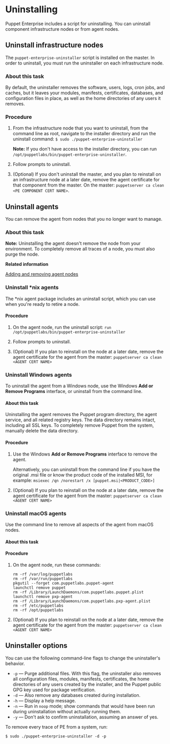 # Uninstalling

Puppet Enterprise includes a script for uninstalling. You can uninstall component infrastructure nodes or from agent nodes.

## Uninstall infrastructure nodes

The `puppet-enterprise-uninstaller` script is installed on the master. In order to uninstall, you must run the uninstaller on each infrastructure node.

### About this task

By default, the uninstaller removes the software, users, logs, cron jobs, and caches, but it leaves your modules, manifests, certificates, databases, and configuration files in place, as well as the home directories of any users it removes.

### Procedure

1.  From the infrastructure node that you want to uninstall, from the command line as root, navigate to the installer directory and run the uninstall command: `$ sudo ./puppet-enterprise-uninstaller`

    **Note:** If you don't have access to the installer directory, you can run `/opt/puppetlabs/bin/puppet-enterprise-uninstaller`.

2.  Follow prompts to uninstall.

3.  \(Optional\) If you don't uninstall the master, and you plan to reinstall on an infrastructure node at a later date, remove the agent certificate for that component from the master. On the master: `puppetserver ca clean <PE COMPONENT CERT NAME>`.


## Uninstall agents

You can remove the agent from nodes that you no longer want to manage.

### About this task

**Note:** Uninstalling the agent doesn't remove the node from your environment. To completely remove all traces of a node, you must also purge the node.

**Related information**  


[Adding and removing agent nodes](adding_and_removing_nodes.md#)

### Uninstall \*nix agents

The \*nix agent package includes an uninstall script, which you can use when you're ready to retire a node.

#### Procedure

1.  On the agent node, run the uninstall script: `run /opt/puppetlabs/bin/puppet-enterprise-uninstaller`

2.  Follow prompts to uninstall.

3.  \(Optional\) If you plan to reinstall on the node at a later date, remove the agent certificate for the agent from the master: `puppetserver ca clean <AGENT CERT NAME>`


### Uninstall Windows agents

To uninstall the agent from a Windows node, use the Windows **Add or Remove Programs** interface, or uninstall from the command line.

#### About this task

Uninstalling the agent removes the Puppet program directory, the agent service, and all related registry keys. The data directory remains intact, including all SSL keys. To completely remove Puppet from the system, manually delete the data directory.

#### Procedure

1.  Use the Windows **Add or Remove Programs** interface to remove the agent.

    Alternatively, you can uninstall from the command line if you have the original .msi file or know the product code of the installed MSI, for example: `msiexec /qn /norestart /x [puppet.msi|<PRODUCT_CODE>]`

2.  \(Optional\) If you plan to reinstall on the node at a later date, remove the agent certificate for the agent from the master: `puppetserver ca clean <AGENT CERT NAME>`


### Uninstall macOS agents

Use the command line to remove all aspects of the agent from macOS nodes.

#### About this task

#### Procedure

1.  On the agent node, run these commands:

    ```
    rm -rf /var/log/puppetlabs
    rm -rf /var/run/puppetlabs
    pkgutil --forget com.puppetlabs.puppet-agent
    launchctl remove puppet
    rm -rf /Library/LaunchDaemons/com.puppetlabs.puppet.plist  
    launchctl remove pxp-agent  
    rm -rf /Library/LaunchDaemons/com.puppetlabs.pxp-agent.plist
    rm -rf /etc/puppetlabs
    rm -rf /opt/puppetlabs
    ```

2.  \(Optional\) If you plan to reinstall on the node at a later date, remove the agent certificate for the agent from the master: `puppetserver ca clean <AGENT CERT NAME>`


## Uninstaller options

You can use the following command-line flags to change the uninstaller's behavior.

-   `-p` — Purge additional files. With this flag, the uninstaller also removes all configuration files, modules, manifests, certificates, the home directories of any users created by the installer, and the Puppet public GPG key used for package verification.
-   `-d` — Also remove any databases created during installation.
-   `-h` — Display a help message.
-   `-n` — Run in `noop` mode; show commands that would have been run during uninstallation without actually running them.
-   `-y` — Don't ask to confirm uninstallation, assuming an answer of yes.

To remove every trace of PE from a system, run:

```
$ sudo ./puppet-enterprise-uninstaller -d -p
```

